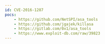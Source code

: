 ```yaml
---
id: CVE-2016-1287
pocs:
    - https://github.com/NetSPI/asa_tools
    - https://github.com/jgajek/killasa
    - https://gitlab.com/0x1/asa_tools
    - https://www.exploit-db.com/raw/39823
---
```

